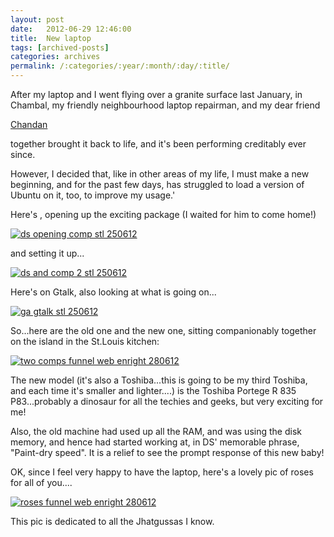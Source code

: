 ```yaml
---
layout: post
date:	2012-06-29 12:46:00
title:  New laptop
tags: [archived-posts]
categories: archives
permalink: /:categories/:year/:month/:day/:title/
---
```

After my laptop and I went flying over a granite surface last January, in Chambal, my friendly neighbourhood laptop repairman, and my dear friend 

<a href=""> Chandan </a>

together brought it back to life, and it's been performing creditably ever since.

However, I decided that, like in other areas of my life, I must make a new beginning, and for the past few days,  <LJ user="chaibacca"> has struggled to load a version of Ubuntu on it, too, to improve my usage.'

Here's <LJ user="chaibacca">, opening up the exciting package (I waited for him to come home!)

<a href="http://s1264.photobucket.com/albums/jj483/mnypx/?action=view&amp;current=IMG_7900-2.jpg" target="_blank"><img src="http://i1264.photobucket.com/albums/jj483/mnypx/IMG_7900-2.jpg" border="0" alt="ds opening comp  stl 250612"></a>

and setting it up...

<a href="http://s1264.photobucket.com/albums/jj483/mnypx/?action=view&amp;current=IMG_7903-2.jpg" target="_blank"><img src="http://i1264.photobucket.com/albums/jj483/mnypx/IMG_7903-2.jpg" border="0" alt="ds and comp 2  stl 250612"></a>

Here's <LJ user="prashanthchengi"> on Gtalk, also looking at what is going on...


<a href="http://s1264.photobucket.com/albums/jj483/mnypx/?action=view&amp;current=IMG_7901-2.jpg" target="_blank"><img src="http://i1264.photobucket.com/albums/jj483/mnypx/IMG_7901-2.jpg" border="0" alt="ga gtalk  stl 250612"></a>

So...here are the old one and the new one, sitting companionably together on the island in the St.Louis kitchen:

<a href="http://s1264.photobucket.com/albums/jj483/mnypx/?action=view&amp;current=IMG_8034-1.jpg" target="_blank"><img src="http://i1264.photobucket.com/albums/jj483/mnypx/IMG_8034-1.jpg" border="0" alt="two comps funnel web   enright 280612"></a>

The new model (it's also a Toshiba...this is going to be my third Toshiba, and each time it's smaller and lighter....) is the Toshiba Portege R 835 P83...probably a dinosaur for all the techies and geeks, but very exciting for me!

Also, the old machine had used up all the RAM, and was using the disk memory, and hence had started working at, in DS' memorable phrase, "Paint-dry speed". It is a relief to see the prompt response of this new baby!

OK, since I feel very happy to have the laptop, here's a lovely pic of roses for all of you....

<a href="http://s1264.photobucket.com/albums/jj483/mnypx/?action=view&amp;current=IMG_8035-1.jpg" target="_blank"><img src="http://i1264.photobucket.com/albums/jj483/mnypx/IMG_8035-1.jpg" border="0" alt="roses funnel web   enright 280612"></a>

This pic is dedicated to all the Jhatgussas I know.
